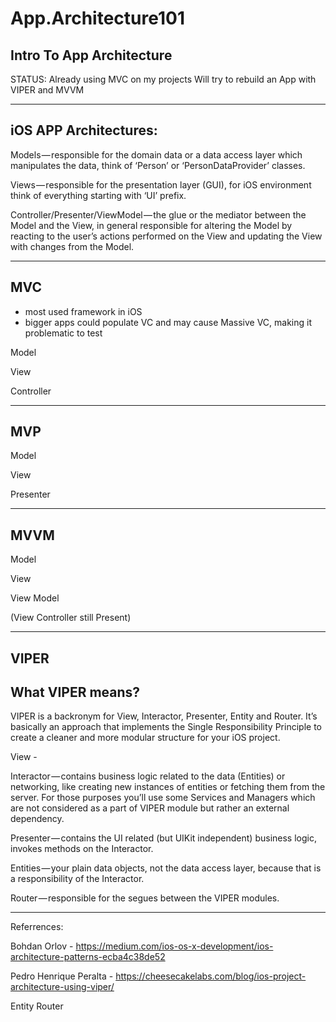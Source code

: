 # App.Architecture101
Intro To App Architecture
---------

STATUS:
Already using MVC on my projects
Will try to rebuild an App with VIPER and MVVM


---------
## iOS APP Architectures:

Models — responsible for the domain data or a data access layer which manipulates the data, think of ‘Person’ or ‘PersonDataProvider’ classes.

Views — responsible for the presentation layer (GUI), for iOS environment think of everything starting with ‘UI’ prefix.

Controller/Presenter/ViewModel — the glue or the mediator between the Model and the View, in general responsible for altering the Model by reacting to the user’s actions performed on the View and updating the View with changes from the Model.

---------
## MVC
- most used framework in iOS
- bigger apps could populate VC and may cause Massive VC, making it problematic to test

Model 

View 

Controller

---------
## MVP

Model 

View 

Presenter


---------
## MVVM

Model

View

View Model

(View Controller still Present)


---------
## VIPER 

## What VIPER means?
VIPER is a backronym for View, Interactor, Presenter, Entity and Router. It’s basically an approach that implements the Single Responsibility Principle to create a cleaner and more modular structure for your iOS project. 


View - 

Interactor — contains business logic related to the data (Entities) or networking, like creating new instances of entities or fetching them from the server. For those purposes you’ll use some Services and Managers which are not considered as a part of VIPER module but rather an external dependency.

Presenter — contains the UI related (but UIKit independent) business logic, invokes methods on the Interactor.

Entities — your plain data objects, not the data access layer, because that is a responsibility of the Interactor.

Router — responsible for the segues between the VIPER modules.

---------
Referrences:

Bohdan Orlov -
https://medium.com/ios-os-x-development/ios-architecture-patterns-ecba4c38de52

Pedro Henrique Peralta -  https://cheesecakelabs.com/blog/ios-project-architecture-using-viper/

Entity
Router
